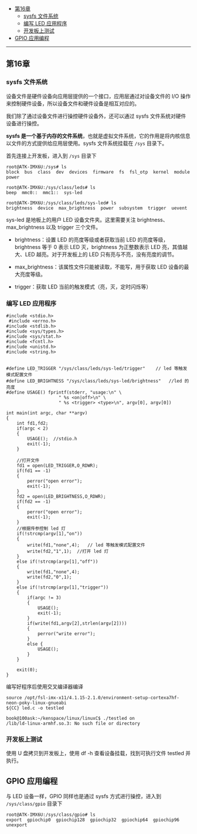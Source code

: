 
- [第16章](#第16章)
	- [sysfs 文件系统](#sysfs-文件系统)
	- [编写 LED 应用程序](#编写-led-应用程序)
	- [开发板上测试](#开发板上测试)
- [GPIO 应用编程](#gpio-应用编程)

-----

## 第16章

### sysfs 文件系统

设备文件是硬件设备向应用层提供的一个接口，应用层通过对设备文件的 I/O 操作来控制硬件设备，所以设备文件和硬件设备是相互对应的。

我们除了通过设备文件进行操控硬件设备外，还可以通过 sysfs 文件系统对硬件设备进行操控。

**sysfs 是一个基于内存的文件系统**，也就是虚拟文件系统，它的作用是将内核信息以文件的方式提供给应用层使用。sysfs 文件系统挂载在 `/sys` 目录下。

首先连接上开发板，进入到 `/sys` 目录下

```
root@ATK-IMX6U:/sys# ls
block  bus  class  dev  devices  firmware  fs  fsl_otp  kernel  module  power

root@ATK-IMX6U:/sys/class/leds# ls
beep  mmc0::  mmc1::  sys-led

root@ATK-IMX6U:/sys/class/leds/sys-led# ls
brightness  device  max_brightness  power  subsystem  trigger  uevent
```

 sys-led 是地板上的用户 LED 设备文件夹。这里需要关注 brightness、 max_brightness 以及 trigger 三个文件。

- brightness：设置 LED 的亮度等级或者获取当前 LED 的亮度等级， brightness 等于 0 表示 LED 灭，brightness 为正整数表示 LED 亮，其值越大、LED 越亮。对于开发板上的 LED 只有亮与不亮，没有亮度的调节。

- max_brightness：该属性文件只能被读取，不能写，用于获取 LED 设备的最大亮度等级。

- trigger：获取 LED 当前的触发模式（亮，灭，定时闪烁等）

### 编写 LED 应用程序

```
#include <stdio.h>
 #include <errno.h>
#include <stdlib.h>
#include <sys/types.h>
#include <sys/stat.h>
#include <fcntl.h>
#include <unistd.h>
#include <string.h>


#define LED_TRIGGER "/sys/class/leds/sys-led/trigger"    // led 等触发模式配置文件
#define LED_BRIGHTNESS "/sys/class/leds/sys-led/brightness"   //led 的亮度
#define USAGE() fprintf(stderr, "usage:\n" \
					" %s <on|off>\n" \
					" %s <trigger> <type>\n", argv[0], argv[0])

int main(int argc, char **argv)
{
	int fd1,fd2;
	if(argc < 2)
	{
		USAGE();  //stdio.h
		exit(-1);
	}

	//打开文件
	fd1 = open(LED_TRIGGER,O_RDWR);
	if(fd1 == -1)
	{
		perror("open error");
		exit(-1);
	}
	fd2 = open(LED_BRIGHTNESS,O_RDWR);
	if(fd2 == -1) 
	{
		perror("open error");
		exit(-1);
	}
	//根据传参控制 led 灯
	if(!strcmp(argv[1],"on"))
	{
		write(fd1,"none",4);   // led 等触发模式配置文件
		write(fd2,"1",1);  //打开 led 灯
	}
	else if(!strcmp(argv[1],"off"))
	{
		write(fd1,"none",4); 
		write(fd2,"0",1);
	}
	else if(!strcmp(argv[1],"trigger"))
	{
		if(argc != 3) 
		{
			USAGE();
			exit(-1);
		}
		if(write(fd1,argv[2],strlen(argv[2])))
		{
			perror("write error");
		}
		else {
			USAGE();
		}
	}

	exit(0);
}
```


编写好程序后使用交叉编译器编译

```
source /opt/fsl-imx-x11/4.1.15-2.1.0/environment-setup-cortexa7hf-neon-poky-linux-gnueabi
${CC} led.c -o testled

book@100ask:~/kenspace/linux/linuxC$ ./testled on
/lib/ld-linux-armhf.so.3: No such file or directory
```

### 开发板上测试

使用 U 盘拷贝到开发板上，使用 df -h 查看设备挂载，找到可执行文件 testled 并执行。


## GPIO 应用编程

与 LED 设备一样，GPIO 同样也是通过 sysfs 方式进行操控，进入到 `/sys/class/gpio` 目录下

```
root@ATK-IMX6U:/sys/class/gpio# ls
export  gpiochip0  gpiochip128  gpiochip32  gpiochip64  gpiochip96  unexport
```










